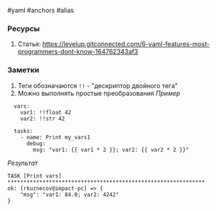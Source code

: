 #yaml #anchors #alias 

### Ресурсы
1. Статья: https://levelup.gitconnected.com/6-yaml-features-most-programmers-dont-know-164762343af3


### Заметки
1. Теги обозначаются `!!` - "дескриптор двойного тега"
2. Можно выполнять простые преобразования
_Пример_
```
  vars:
    var1: !!float 42  
    var2: !!str 42

  tasks:
    - name: Print my_vars1
      debug:
        msg: "var1: {{ var1 * 2 }}; var2: {{ var2 * 2 }}"
```
_Результат_
```
TASK [Print vars] **************************************************************
ok: [rkuznecov@impact-pc] => {
    "msg": "var1: 84.0; var2: 4242"
}
```